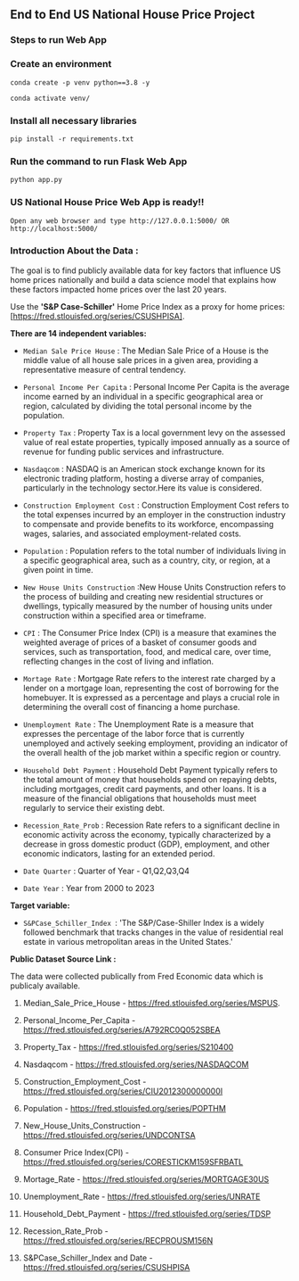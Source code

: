 ## End to End US National House Price Project

### Steps to run Web App

### Create an environment

```
conda create -p venv python==3.8 -y

conda activate venv/

```

### Install all necessary libraries

```
pip install -r requirements.txt
```

### Run the command to run Flask Web App

```
python app.py
```

### US National House Price Web App is ready!!

```
Open any web browser and type http://127.0.0.1:5000/ OR http://localhost:5000/
```

### Introduction About the Data :

The goal is to find publicly available data for key factors that influence US home prices nationally and build a data science model that explains how these factors impacted home prices over the last 20 years.

Use the **'S&P Case-Schiller'** Home Price Index as a proxy for home prices: [https://fred.stlouisfed.org/series/CSUSHPISA].

**There are 14 independent variables:**

- `Median Sale Price House` : The Median Sale Price of a House is the middle value of all house sale prices in a given area, providing a representative measure of central tendency.

- `Personal Income Per Capita` : Personal Income Per Capita is the average income earned by an individual in a specific geographical area or region, calculated by dividing the total personal income by the population.

- `Property Tax` : Property Tax is a local government levy on the assessed value of real estate properties, typically imposed annually as a source of revenue for funding public services and infrastructure.

- `Nasdaqcom` : NASDAQ is an American stock exchange known for its electronic trading platform, hosting a diverse array of companies, particularly in the technology sector.Here its value is considered.

- `Construction Employment Cost` : Construction Employment Cost refers to the total expenses incurred by an employer in the construction industry to compensate and provide benefits to its workforce, encompassing wages, salaries, and associated employment-related costs.

- `Population` : Population refers to the total number of individuals living in a specific geographical area, such as a country, city, or region, at a given point in time.

- `New House Units Construction` :New House Units Construction refers to the process of building and creating new residential structures or dwellings, typically measured by the number of housing units under construction within a specified area or timeframe.

- `CPI` : The Consumer Price Index (CPI) is a measure that examines the weighted average of prices of a basket of consumer goods and services, such as transportation, food, and medical care, over time, reflecting changes in the cost of living and inflation.

- `Mortage Rate` : Mortgage Rate refers to the interest rate charged by a lender on a mortgage loan, representing the cost of borrowing for the homebuyer. It is expressed as a percentage and plays a crucial role in determining the overall cost of financing a home purchase.

- `Unemployment Rate` : The Unemployment Rate is a measure that expresses the percentage of the labor force that is currently unemployed and actively seeking employment, providing an indicator of the overall health of the job market within a specific region or country.

- `Household Debt Payment` : Household Debt Payment typically refers to the total amount of money that households spend on repaying debts, including mortgages, credit card payments, and other loans. It is a measure of the financial obligations that households must meet regularly to service their existing debt.

- `Recession_Rate_Prob` : Recession Rate refers to a significant decline in economic activity across the economy, typically characterized by a decrease in gross domestic product (GDP), employment, and other economic indicators, lasting for an extended period.

- `Date Quarter` : Quarter of Year - Q1,Q2,Q3,Q4

- `Date Year` : Year from 2000 to 2023

**Target variable:**

- `S&PCase_Schiller_Index `: 'The S&P/Case-Shiller Index is a widely followed benchmark that tracks changes in the value of residential real estate in various metropolitan areas in the United States.'

**Public Dataset Source Link :**

The data were collected publically from Fred Economic data which is publicaly available.

1. Median_Sale_Price_House - https://fred.stlouisfed.org/series/MSPUS.

2. Personal_Income_Per_Capita - https://fred.stlouisfed.org/series/A792RC0Q052SBEA

3. Property_Tax - https://fred.stlouisfed.org/series/S210400

4. Nasdaqcom - https://fred.stlouisfed.org/series/NASDAQCOM

5. Construction_Employment_Cost - https://fred.stlouisfed.org/series/CIU2012300000000I

6. Population - https://fred.stlouisfed.org/series/POPTHM

7. New_House_Units_Construction - https://fred.stlouisfed.org/series/UNDCONTSA

8. Consumer Price Index(CPI) - https://fred.stlouisfed.org/series/CORESTICKM159SFRBATL

9. Mortage_Rate - https://fred.stlouisfed.org/series/MORTGAGE30US

10. Unemployment_Rate - https://fred.stlouisfed.org/series/UNRATE

11. Household_Debt_Payment - https://fred.stlouisfed.org/series/TDSP

12. Recession_Rate_Prob - https://fred.stlouisfed.org/series/RECPROUSM156N

13. S&PCase_Schiller_Index and Date - https://fred.stlouisfed.org/series/CSUSHPISA
